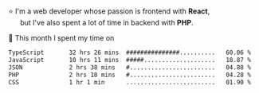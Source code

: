 ⭐ I'm a web developer whose passion is frontend with <b>React</b>,<br/>
&nbsp; &nbsp; &nbsp; but I've also spent a lot of time in backend with <b>PHP</b>.

📅 This month I spent my time on

<!--START_SECTION:waka-->

```txt
TypeScript       32 hrs 26 mins  ###############..........   60.06 %
JavaScript       10 hrs 11 mins  #####....................   18.87 %
JSON             2 hrs 38 mins   #........................   04.88 %
PHP              2 hrs 18 mins   #........................   04.28 %
CSS              1 hr 1 min      .........................   01.90 %
```

<!--END_SECTION:waka-->
